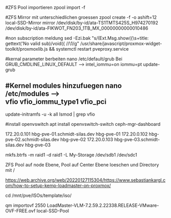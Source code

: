 #ZFS Pool importieren
zpool import -f <PoolName>

#ZFS Mirror mit unterschiedlichen groessen
zpool create -f -o ashift=12 local-SSD-Mirror mirror /dev/disk/by-id/ata-TS1TMTS425S_H974270192 /dev/disk/by-id/ata-FIKWOT_FN203_1TB_MX_00000000000010486

#non subscription meldung
sed -Ezi.bak "s/(Ext.Msg.show\(\{\s+title: gettext\('No valid sub)/void\(\{ \/\/\1/g" /usr/share/javascript/proxmox-widget-toolkit/proxmoxlib.js && systemctl restart pveproxy.service

#kernal parameter berbeiten
nano /etc/default/grub
    Bei GRUB_CMDLINE_LINUX_DEFAULT --> intel_iommu=on iommu=pt
update-grub

#Kernel modules hinzufuegen
nano /etc/modules
    -->  
vfio
vfio_iommu_type1
vfio_pci
-----
update-initramfs -u -k all
lsmod | grep vfio

#install openvswitch
apt install openvswitch-switch ceph-mgr-dashboard

172.20.0.101 hbg-pve-01.schmidt-silas.dev hbg-pve-01
172.20.0.102 hbg-pve-02.schmidt-silas.dev hbg-pve-02
172.20.0.103 hbg-pve-03.schmidt-silas.dev hbg-pve-03

mkfs.btrfs -m raid1 -d raid1 -L My-Storage /dev/sdb1 /dev/sdc1


ZFS Pool auf node Ebene, Pool auf Center Ebene loeschen und Directory mit /<ZFS-Pool-Name>

https://web.archive.org/web/20220127115304/https://www.sebastiankargl.com/how-to-setup-kemp-loadmaster-on-proxmox/

cd /mnt/pve/ISOs/template/iso/

qm importovf 2550 LoadMaster-VLM-7.2.59.2.22338.RELEASE-VMware-OVF-FREE.ovf local-SSD-Pool
